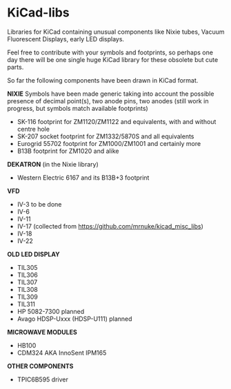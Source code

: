 # KiCad-libs

Libraries for KiCad containing unusual components like Nixie tubes, Vacuum Fluorescent Displays, early LED displays.

Feel free to contribute with your symbols and footprints, so perhaps one day there will be one single huge KiCad library for these obsolete but cute parts.

So far the following components have been drawn in KiCad format.

**NIXIE**
Symbols have been made generic taking into account the possible presence of decimal point(s), two anode pins, two anodes (still work in progress, but symbols match available footprints)
- SK-116 footprint for ZM1120/ZM1122 and equivalents, with and without centre hole
- SK-207 socket footprint for ZM1332/5870S and all equivalents
- Eurogrid 55702 footprint for ZM1000/ZM1001 and certainly more
- B13B footprint for ZM1020 and alike

**DEKATRON** (in the Nixie library)
- Western Electric 6167 and its B13B+3 footprint

**VFD**
- IV-3 to be done
- IV-6
- IV-11
- IV-17 (collected from https://github.com/mrnuke/kicad_misc_libs)
- IV-18
- IV-22

**OLD LED DISPLAY**
- TIL305
- TIL306
- TIL307
- TIL308
- TIL309
- TIL311
- HP 5082-7300 planned
- Avago HDSP-Uxxx (HDSP-U111) planned

**MICROWAVE MODULES**
- HB100
- CDM324 AKA InnoSent IPM165

**OTHER COMPONENTS**
- TPIC6B595 driver

